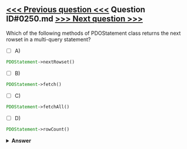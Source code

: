 [<<< Previous question <<<](0249.md)   Question ID#0250.md   [>>> Next question >>>](0251.md)
---

Which of the following methods of PDOStatement class returns the next rowset in a multi-query statement?

- [ ] A)
```php
PDOStatement->nextRowset()
```

- [ ] B)
```php
PDOStatement->fetch()
```

- [ ] C)
```php
PDOStatement->fetchAll()
```

- [ ] D)
```php
PDOStatement->rowCount()
```


<details><summary><b>Answer</b></summary>
<p>
  Answer: <strong>A</strong>
</p>
</details>
